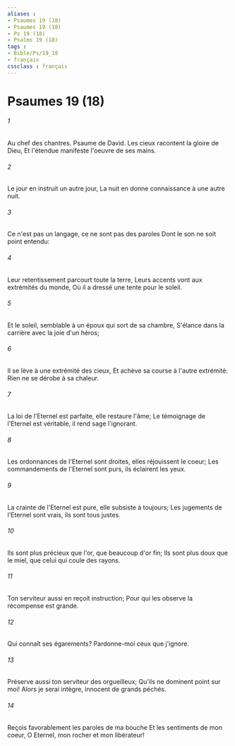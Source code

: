 ```yaml
---
aliases : 
- Psaumes 19 (18)
- Psaumes 19 (18)
- Ps 19 (18)
- Psalms 19 (18)
tags : 
- Bible/Ps/19_18
- français
cssclass : français
---
```


# Psaumes 19 (18)

###### 1
Au chef des chantres. Psaume de David. Les cieux racontent la gloire de Dieu, Et l'étendue manifeste l'oeuvre de ses mains.
###### 2
Le jour en instruit un autre jour, La nuit en donne connaissance à une autre nuit.
###### 3
Ce n'est pas un langage, ce ne sont pas des paroles Dont le son ne soit point entendu:
###### 4
Leur retentissement parcourt toute la terre, Leurs accents vont aux extrémités du monde, Où il a dressé une tente pour le soleil.
###### 5
Et le soleil, semblable à un époux qui sort de sa chambre, S'élance dans la carrière avec la joie d'un héros;
###### 6
Il se lève à une extrémité des cieux, Et achève sa course à l'autre extrémité: Rien ne se dérobe à sa chaleur.
###### 7
La loi de l'Eternel est parfaite, elle restaure l'âme; Le témoignage de l'Eternel est véritable, il rend sage l'ignorant.
###### 8
Les ordonnances de l'Eternel sont droites, elles réjouissent le coeur; Les commandements de l'Eternel sont purs, ils éclairent les yeux.
###### 9
La crainte de l'Eternel est pure, elle subsiste à toujours; Les jugements de l'Eternel sont vrais, ils sont tous justes.
###### 10
Ils sont plus précieux que l'or, que beaucoup d'or fin; Ils sont plus doux que le miel, que celui qui coule des rayons.
###### 11
Ton serviteur aussi en reçoit instruction; Pour qui les observe la récompense est grande.
###### 12
Qui connaît ses égarements? Pardonne-moi ceux que j'ignore.
###### 13
Préserve aussi ton serviteur des orgueilleux; Qu'ils ne dominent point sur moi! Alors je serai intègre, innocent de grands péchés.
###### 14
Reçois favorablement les paroles de ma bouche Et les sentiments de mon coeur, O Eternel, mon rocher et mon libérateur!
